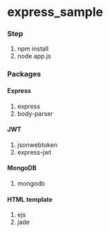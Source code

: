# express_sample
### Step
1. npm install
2. node app.js

### Packages

#### Express
1. express
2. body-parser

#### JWT
1. jsonwebtoken
2. express-jwt

#### MongoDB
1. mongodb

#### HTML template
1. ejs
2. jade

